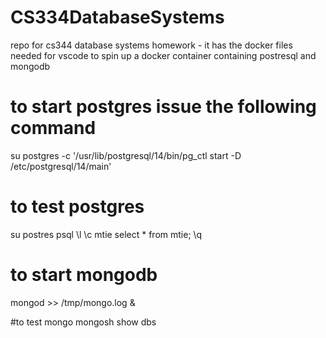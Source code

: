 # CS334DatabaseSystems
repo for cs344 database systems homework - it has the docker files needed for vscode to spin up a docker container containing postresql and mongodb

# to start postgres issue the following command
su postgres -c '/usr/lib/postgresql/14/bin/pg_ctl start -D /etc/postgresql/14/main'

# to test postgres
su postres
psql
\l
\c mtie
select * from mtie;
\q


# to start mongodb
mongod >> /tmp/mongo.log &

#to test mongo
mongosh
show dbs

